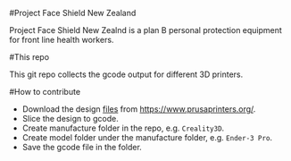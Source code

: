 #Project Face Shield New Zealand

Project Face Shield New Zealnd is a plan B personal protection equipment for front line health workers.

#This repo

This git repo collects the gcode output for different 3D printers.

#How to contribute
 * Download the design [files](https://www.prusaprinters.org/prints/27136-fast-print-face-shield-project-face-shield-nz?fbclid=IwAR0B2xqvoae9hwdEUHEFEYtmVDZp8kmw8_6jkTo-QZGUZekTK17ii9WywII) from https://www.prusaprinters.org/.
 * Slice the design to gcode.
 * Create manufacture folder in the repo, e.g. `Creality3D`.
 * Create model folder under the manufacture folder, e.g. `Ender-3 Pro`.
 * Save the gcode file in the folder.
